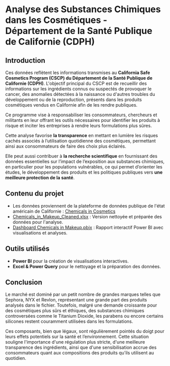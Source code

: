 # Analyse des Substances Chimiques dans les Cosmétiques - Département de la Santé Publique de Californie (CDPH)

<h2>Introduction</h2>

Ces données reflètent les informations transmises au **California Safe Cosmetics Program (CSCP) du Département de la Santé Publique de Californie (CDPH)**. L'objectif principal du CSCP est de recueillir des informations sur les ingrédients connus ou suspectés de provoquer le cancer, des anomalies détectées à la naissance ou d'autres troubles du développement ou de la reproduction, présents dans les produits cosmétiques vendus en Californie afin de les rendre publiques. 

Ce programme vise à responsabiliser les consommateurs, chercheurs et militants en leur offrant les outils nécessaires pour identifier les produits à risque et inciter les entreprises à rendre leurs formulations plus sûres.

Cette analyse favorise **la transparence** en mettant en lumière les risques cachés associés à l’utilisation quotidienne des cosmétiques, permettant ainsi aux consommateurs de faire des choix plus éclairés.

Elle peut aussi contribuer à **la recherche scientifique** en fournissant des données essentielles sur l’impact de l’exposition aux substances chimiques, en particulier pour les populations vulnérables, ce qui permet d’orienter les études, le développement des produits et les politiques publiques vers **une meilleure protection de la santé**.


<h2> Contenu du projet</h2>

- Les données proviennent de la plateforme de données publique de l'état américain de Californie : [Chemicals in Cosmetics](https://catalog.data.gov/dataset/chemicals-in-cosmetics-d55bf)
- [Chemicals_in_Makeup_Cleaned.xlsx](https://github.com/KatiaG-data/Chemicals_in_makeup-Project/blob/main/Chemicals_in_Makeup_Cleaned.xlsx) :  Version nettoyée et préparée des données pour l'analyse.
- [Dashboard Chemicals in Makeup.pbix](https://github.com/KatiaG-data/Chemicals_in_makeup-Project/tree/main#:~:text=Dashboard%20Chemicals%20in%20Makeup.pbix) : Rapport interactif Power BI avec visualisations et analyses.


<h2> Outils utilisés</h2>

- **Power BI** pour la création de visualisations interactives.
- **Excel & Power Query** pour le nettoyage et la préparation des données.


<h2> Conclusion</h2>

Le marché est dominé par un petit nombre de grandes marques telles que Sephora, NYX et Revlon, représentant une grande part des produits analysés dans le fichier.
Toutefois, malgré une demande croissante pour des cosmétiques plus sûrs et éthiques, des substances chimiques controversées comme le Titanium Dioxide, les parabens ou encore certains silicones restent couramment utilisées dans les formulations.    

Ces composants, bien que légaux, sont régulièrement pointés du doigt pour leurs effets potentiels sur la santé et l’environnement. Cette situation souligne l'importance d'une régulation plus stricte, d'une meilleure transparence des ingrédients, ainsi que d'une sensibilisation accrue des consommateurs quant aux compositions des produits qu’ils utilisent au quotidien.

